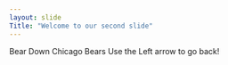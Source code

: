 ```yaml
---
layout: slide
Title: "Welcome to our second slide"
---
```

Bear Down Chicago Bears
Use the Left arrow to go back!
